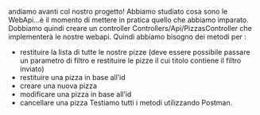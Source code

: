 andiamo avanti col nostro progetto!
Abbiamo studiato cosa sono le WebApi...è il momento di mettere in pratica quello che abbiamo imparato.
Dobbiamo quindi creare un controller Controllers/Api/PizzasController che implementerà le nostre webapi.
Quindi abbiamo bisogno dei metodi per :
- restituire la lista di tutte le nostre pizze (deve essere possibile passare un parametro di filtro e restituire le pizze il cui titolo contiene il filtro inviato)
- restituire una pizza in base all’id
- creare una nuova pizza
- modificare una pizza in base all’id
- cancellare una pizza
Testiamo tutti i metodi utilizzando Postman.
